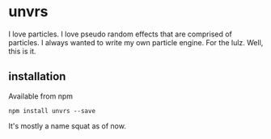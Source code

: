 # unvrs

I love particles. I love pseudo random effects that are comprised of particles.
I always wanted to write my own particle engine. For the lulz. Well, this is it.

## installation

Available from npm

```npm install unvrs --save```

It's mostly a name squat as of now.
